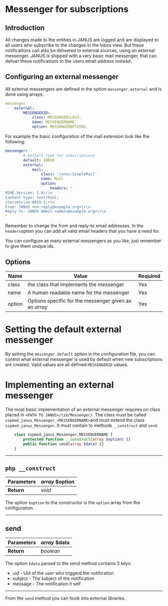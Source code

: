 # Messenger for subscriptions

## Introduction

All changes made to the entities in JANUS are logged and are displayed to all users who subscribe to the changes in the Inbox view. But these notifications can also be delivered to external sources, using an external messenger. JANUS is shipped with a very basic mail messenger, that can deliver these notifications to the users email address instead.

## Configuring an external messenger


All external messengers are defined in the option `messenger.external` and is done using arrays:

```yml
messenger
    external:
        MESSENGERID:
            class: MESSENGERCLASS,
            name: MESSENGERNAME,
            option: MESSENGEROPTIONS,
```

For example the basic configuration of the mail extension look like the following:

```yml
messenger:
        # Default type for subscriptions
        default: INBOX
        external:
            mail:
                class: 'janus:SimpleMail'
                name: Mail
                option:
                    headers: "
MIME-Version: 1.0\r\n 
Content-type: text/html; 
charset=iso-8859-1\r\n
From: JANUS <no-reply@example.org>\r\n
Reply-To: JANUS Admin <admin@example.org>\r\n
"
```




Remember to change the from and reply-to email addresses. In the `headers`option you can add all valid email headers that you have a need for.

You can configure as many external messengers as you like, just remember to give them unique ids.

## Options

|**Name**|**Value**|**Required**|
|--------|---------|------------|
|class|the class that implements the messenger|Yes|
|name|A human readable name for the messenger|Yes|
|option|Options specific for the messenger given as an *array*|Yes|

# Setting the default external messenger

By setting the `messenger.default` option in the configuration file, you can control what external messenger is used by default when new subscriptions are created. Valid values are all defined `MESSENGERID` values.

# Implementing an external messenger

The most basic implementation of an external messenger requires on class placed in `<PATH TO JANUS>/lib/Messenger/`. The class must be called `sspmod_janus_Messenger_<MESSENGERNAME>`and must extend the class `sspmod_janus_Messenger`. It must contain to methods `__construct` and `send`.
```php
    class sspmod_janus_Messenger_MESSENGERNAME {
        protected function __construct(array $option) {}
        public function send(array $data) {}
    }
```
----
## ``php __construct``

| **Parameters** | *array* $option |
| -------------- | --------------- |
| **Return**     | *void*          |

The option `$option` to the constructor is the `option` array from the configuration. 

----
## send

| **Parameters** | *array* $data |  
| -------------- | ------------- |
| **Return**     | *boolean*     |  

The option `$data` parsed to the send method contains 3 keys:
- uid - Uid of the user who triggerd the notification
- subject - The subject of the notification
- message - The notification it self

----

From the `send` method you can hook into external libraries.
